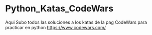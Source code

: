 # Python_Katas_CodeWars
Aqui Subo todos las soluciones a los katas de la pag CodeWars para practicar en python
https://www.codewars.com/
